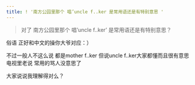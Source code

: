 ```yaml
---
title: ! '南方公园里那个 唱’uncle f..ker 是常用语还是有特别意思 '
---
```


<blockquote>
  <p>对了 南方公园里那个 唱&#8217;uncle f..ker&#8217; 是常用语还是有特别意思？</p>
</blockquote>

<p>俗语 正好和中文的操你大爷对应：）</p>

<p>不过一般人不这么说
都是mother f..ker
但说uncle f..ker大家都懂而且很有意思 电视里老说
常用的骂人没意思了</p>

<p>大家说说我理解得对么？</p>
